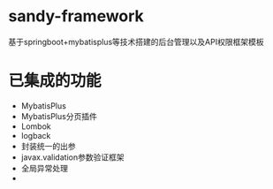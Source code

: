 # sandy-framework
基于springboot+mybatisplus等技术搭建的后台管理以及API权限框架模板

# 已集成的功能
- MybatisPlus
- MybatisPlus分页插件
- Lombok
- logback
- 封装统一的出参
- javax.validation参数验证框架
- 全局异常处理
- 